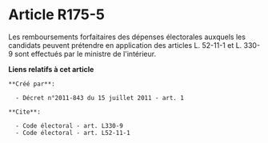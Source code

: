 # Article R175-5

Les remboursements forfaitaires des dépenses électorales auxquels les candidats peuvent prétendre en application des articles
L. 52-11-1 et L. 330-9 sont effectués par le ministre de l'intérieur.

**Liens relatifs à cet article**

	**Créé par**:

	  - Décret n°2011-843 du 15 juillet 2011 - art. 1

	**Cite**:

	  - Code électoral - art. L330-9
	  - Code électoral - art. L52-11-1
